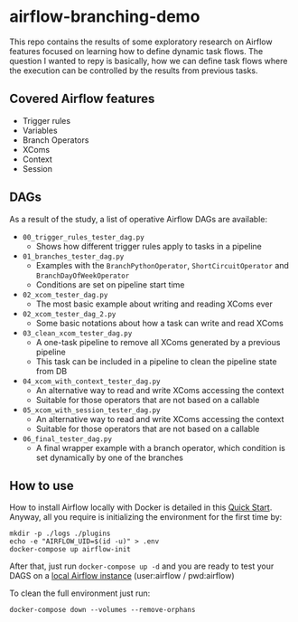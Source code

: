 # airflow-branching-demo
This repo contains the results of some exploratory research on Airflow features focused on learning how to define dynamic task flows.
The question I wanted to repy is basically, how we can define task flows where the execution can be controlled by the results from previous tasks.

## Covered Airflow features
* Trigger rules
* Variables
* Branch Operators
* XComs
* Context
* Session

## DAGs
As a result of the study, a list of operative Airflow DAGs are available:
* `00_trigger_rules_tester_dag.py`
  * Shows how different trigger rules apply to tasks in a pipeline 
* `01_branches_tester_dag.py`
  * Examples with the `BranchPythonOperator`, `ShortCircuitOperator` and `BranchDayOfWeekOperator`
  * Conditions are set on pipeline start time
* `02_xcom_tester_dag.py`
  * The most basic example about writing and reading XComs ever
* `02_xcom_tester_dag_2.py`
  * Some basic notations about how a task can write and read XComs 
* `03_clean_xcom_tester_dag.py`
  * A one-task pipeline to remove all XComs generated by a previous pipeline
  * This task can be included in a pipeline to clean the pipeline state from DB
* `04_xcom_with_context_tester_dag.py`
  * An alternative way to read and write XComs accessing the context
  * Suitable for those operators that are not based on a callable 
* `05_xcom_with_session_tester_dag.py`
  * An alternative way to read and write XComs accessing the context 
  * Suitable for those operators that are not based on a callable 
* `06_final_tester_dag.py`
  * A final wrapper example with a branch operator, which condition is set dynamically by one of the branches 

## How to use
How to install Airflow locally with Docker is detailed in this [Quick Start](https://airflow.apache.org/docs/apache-airflow/stable/start/docker.html).
Anyway, all you require is initializing the environment for the first time by:
```
mkdir -p ./logs ./plugins
echo -e "AIRFLOW_UID=$(id -u)" > .env
docker-compose up airflow-init
```
After that, just run `docker-compose up -d` and you are ready to test your DAGS on a [local Airflow instance](http://localhost:8080) (user:airflow / pwd:airflow)

To clean the full environment just run:
```
docker-compose down --volumes --remove-orphans
```